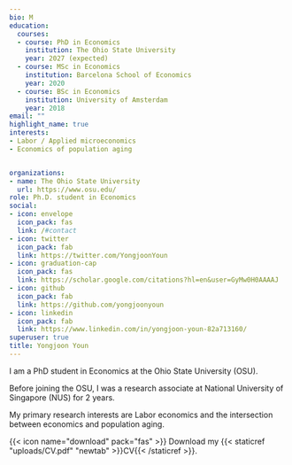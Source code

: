 ```yaml
---
bio: M
education:
  courses:
  - course: PhD in Economics
    institution: The Ohio State University
    year: 2027 (expected)
  - course: MSc in Economics
    institution: Barcelona School of Economics
    year: 2020
  - course: BSc in Economics
    institution: University of Amsterdam
    year: 2018
email: ""
highlight_name: true
interests:
- Labor / Applied microeconomics
- Economics of population aging 


organizations:
- name: The Ohio State University
  url: https://www.osu.edu/
role: Ph.D. student in Economics 
social:
- icon: envelope
  icon_pack: fas
  link: /#contact
- icon: twitter
  icon_pack: fab
  link: https://twitter.com/YongjoonYoun
- icon: graduation-cap
  icon_pack: fas
  link: https://scholar.google.com/citations?hl=en&user=GyMw0H0AAAAJ
- icon: github
  icon_pack: fab
  link: https://github.com/yongjoonyoun
- icon: linkedin
  icon_pack: fab
  link: https://www.linkedin.com/in/yongjoon-youn-82a713160/
superuser: true
title: Yongjoon Youn
---
```


I am a PhD student in Economics at the Ohio State University (OSU). 

Before joining the OSU, I was a research associate at National University of Singapore (NUS) for 2 years. 

My primary research interests are Labor economics and the intersection between economics and population aging.

{{< icon name="download" pack="fas" >}} Download my {{< staticref "uploads/CV.pdf" "newtab" >}}CV{{< /staticref >}}.
